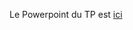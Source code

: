 Le Powerpoint du TP est [ici](https://drive.google.com/file/d/1pNQX1wptWbYZpt6FgWLZQOt8n82dQAj9/view?usp=sharing)
